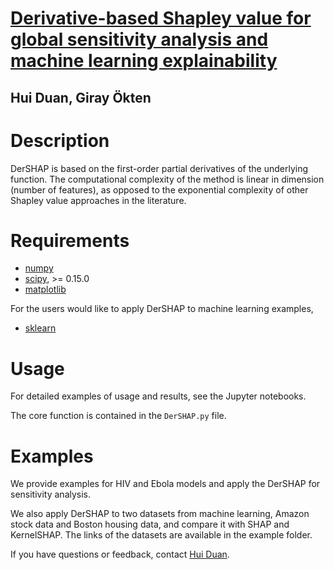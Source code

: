 # [Derivative-based Shapley value for global sensitivity analysis and machine learning explainability](https://arxiv.org/abs/2303.15183)
## Hui Duan, Giray Ökten

# Description
DerSHAP is based on the first-order partial derivatives of the underlying function. The computational complexity of the method is linear in dimension (number of features), as opposed to the exponential complexity of other Shapley value approaches in the literature. 

 
# Requirements

* [numpy](http://www.numpy.org/)
* [scipy](http://www.scipy.org/), >= 0.15.0
* [matplotlib](http://matplotlib.org/)

For the users would like to apply DerSHAP to machine learning examples, 

* [sklearn](https://scikit-learn.org/stable/)

# Usage

For detailed examples of usage and results, see the Jupyter notebooks. 

The core function is contained in the `DerSHAP.py` file. 

# Examples

We provide examples for HIV and Ebola models and apply the DerSHAP for sensitivity analysis. 

We also apply DerSHAP to two datasets from machine learning, Amazon stock data and Boston housing data, and compare it with SHAP and KernelSHAP. 
The links of the datasets are available in the example folder. 

If you have questions or feedback, contact [Hui Duan](hd19g@fsu.edu).

